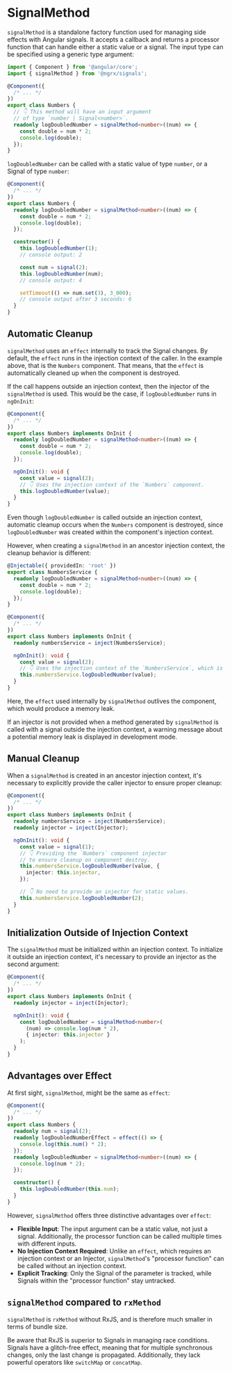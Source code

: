 # SignalMethod

`signalMethod` is a standalone factory function used for managing side effects with Angular signals. It accepts a callback and returns a processor function that can handle either a static value or a signal. The input type can be specified using a generic type argument:

<ngrx-code-example>

```ts
import { Component } from '@angular/core';
import { signalMethod } from '@ngrx/signals';

@Component({
  /* ... */
})
export class Numbers {
  // 👇 This method will have an input argument
  // of type `number | Signal<number>`.
  readonly logDoubledNumber = signalMethod<number>((num) => {
    const double = num * 2;
    console.log(double);
  });
}
```

</ngrx-code-example>

`logDoubledNumber` can be called with a static value of type `number`, or a Signal of type `number`:

```ts
@Component({
  /* ... */
})
export class Numbers {
  readonly logDoubledNumber = signalMethod<number>((num) => {
    const double = num * 2;
    console.log(double);
  });

  constructor() {
    this.logDoubledNumber(1);
    // console output: 2

    const num = signal(2);
    this.logDoubledNumber(num);
    // console output: 4

    setTimeout(() => num.set(3), 3_000);
    // console output after 3 seconds: 6
  }
}
```

## Automatic Cleanup

`signalMethod` uses an `effect` internally to track the Signal changes.
By default, the `effect` runs in the injection context of the caller. In the example above, that is the `Numbers` component. That means, that the `effect` is automatically cleaned up when the component is destroyed.

If the call happens outside an injection context, then the injector of the `signalMethod` is used. This would be the case, if `logDoubledNumber` runs in `ngOnInit`:

```ts
@Component({
  /* ... */
})
export class Numbers implements OnInit {
  readonly logDoubledNumber = signalMethod<number>((num) => {
    const double = num * 2;
    console.log(double);
  });

  ngOnInit(): void {
    const value = signal(2);
    // 👇 Uses the injection context of the `Numbers` component.
    this.logDoubledNumber(value);
  }
}
```

Even though `logDoubledNumber` is called outside an injection context, automatic cleanup occurs when the `Numbers` component is destroyed, since `logDoubledNumber` was created within the component's injection context.

However, when creating a `signalMethod` in an ancestor injection context, the cleanup behavior is different:

```ts
@Injectable({ providedIn: 'root' })
export class NumbersService {
  readonly logDoubledNumber = signalMethod<number>((num) => {
    const double = num * 2;
    console.log(double);
  });
}

@Component({
  /* ... */
})
export class Numbers implements OnInit {
  readonly numbersService = inject(NumbersService);

  ngOnInit(): void {
    const value = signal(2);
    // 👇 Uses the injection context of the `NumbersService`, which is root.
    this.numbersService.logDoubledNumber(value);
  }
}
```

Here, the `effect` used internally by `signalMethod` outlives the component, which would produce a memory leak.

<ngrx-docs-alert type="inform">

If an injector is not provided when a method generated by `signalMethod` is called with a signal outside the injection context, a warning message about a potential memory leak is displayed in development mode.

</ngrx-docs-alert>

## Manual Cleanup

When a `signalMethod` is created in an ancestor injection context, it's necessary to explicitly provide the caller injector to ensure proper cleanup:

```ts
@Component({
  /* ... */
})
export class Numbers implements OnInit {
  readonly numbersService = inject(NumbersService);
  readonly injector = inject(Injector);

  ngOnInit(): void {
    const value = signal(1);
    // 👇 Providing the `Numbers` component injector
    // to ensure cleanup on component destroy.
    this.numbersService.logDoubledNumber(value, {
      injector: this.injector,
    });

    // 👇 No need to provide an injector for static values.
    this.numbersService.logDoubledNumber(2);
  }
}
```

## Initialization Outside of Injection Context

The `signalMethod` must be initialized within an injection context. To initialize it outside an injection context, it's necessary to provide an injector as the second argument:

```ts
@Component({
  /* ... */
})
export class Numbers implements OnInit {
  readonly injector = inject(Injector);

  ngOnInit(): void {
    const logDoubledNumber = signalMethod<number>(
      (num) => console.log(num * 2),
      { injector: this.injector }
    );
  }
}
```

## Advantages over Effect

At first sight, `signalMethod`, might be the same as `effect`:

<ngrx-code-example>

```ts
@Component({
  /* ... */
})
export class Numbers {
  readonly num = signal(2);
  readonly logDoubledNumberEffect = effect(() => {
    console.log(this.num() * 2);
  });
  readonly logDoubledNumber = signalMethod<number>((num) => {
    console.log(num * 2);
  });

  constructor() {
    this.logDoubledNumber(this.num);
  }
}
```

</ngrx-code-example>

However, `signalMethod` offers three distinctive advantages over `effect`:

- **Flexible Input**: The input argument can be a static value, not just a signal. Additionally, the processor function can be called multiple times with different inputs.
- **No Injection Context Required**: Unlike an `effect`, which requires an injection context or an Injector, `signalMethod`'s "processor function" can be called without an injection context.
- **Explicit Tracking**: Only the Signal of the parameter is tracked, while Signals within the "processor function" stay untracked.

## `signalMethod` compared to `rxMethod`

`signalMethod` is `rxMethod` without RxJS, and is therefore much smaller in terms of bundle size.

Be aware that RxJS is superior to Signals in managing race conditions. Signals have a glitch-free effect, meaning that for multiple synchronous changes, only the last change is propagated. Additionally, they lack powerful operators like `switchMap` or `concatMap`.

